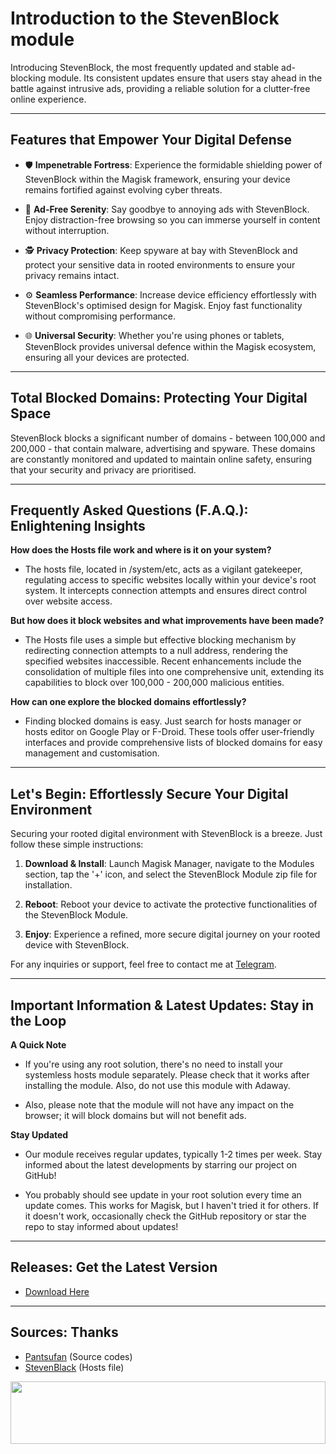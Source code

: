 # Introduction to the StevenBlock module

Introducing StevenBlock, the most frequently updated and stable ad-blocking module. Its consistent updates ensure that users stay ahead in the battle against intrusive ads, providing a reliable solution for a clutter-free online experience.

---

## Features that Empower Your Digital Defense

- 🛡️ **Impenetrable Fortress**: Experience the formidable shielding power of StevenBlock within the Magisk framework, ensuring your device remains fortified against evolving cyber threats.

- 🚫 **Ad-Free Serenity**: Say goodbye to annoying ads with StevenBlock. Enjoy distraction-free browsing so you can immerse yourself in content without interruption.

- 🕵️ **Privacy Protection**: Keep spyware at bay with StevenBlock and protect your sensitive data in rooted environments to ensure your privacy remains intact.

- ⚙️ **Seamless Performance**: Increase device efficiency effortlessly with StevenBlock's optimised design for Magisk. Enjoy fast functionality without compromising performance.

- 🌐 **Universal Security**: Whether you're using phones or tablets, StevenBlock provides universal defence within the Magisk ecosystem, ensuring all your devices are protected.

---

## Total Blocked Domains: Protecting Your Digital Space

StevenBlock blocks a significant number of domains - between 100,000 and 200,000 - that contain malware, advertising and spyware. These domains are constantly monitored and updated to maintain online safety, ensuring that your security and privacy are prioritised.

---

## Frequently Asked Questions (F.A.Q.): Enlightening Insights

**How does the Hosts file work and where is it on your system?**

- The hosts file, located in /system/etc, acts as a vigilant gatekeeper, regulating access to specific websites locally within your device's root system. It intercepts connection attempts and ensures direct control over website access.

**But how does it block websites and what improvements have been made?**

- The Hosts file uses a simple but effective blocking mechanism by redirecting connection attempts to a null address, rendering the specified websites inaccessible. Recent enhancements include the consolidation of multiple files into one comprehensive unit, extending its capabilities to block over 100,000 - 200,000 malicious entities.

**How can one explore the blocked domains effortlessly?**

- Finding blocked domains is easy. Just search for hosts manager or hosts editor on Google Play or F-Droid. These tools offer user-friendly interfaces and provide comprehensive lists of blocked domains for easy management and customisation.

---

## Let's Begin: Effortlessly Secure Your Digital Environment

Securing your rooted digital environment with StevenBlock is a breeze. Just follow these simple instructions:

1. **Download & Install**: Launch Magisk Manager, navigate to the Modules section, tap the '+' icon, and select the StevenBlock Module zip file for installation.

2. **Reboot**: Reboot your device to activate the protective functionalities of the StevenBlock Module.

3. **Enjoy**: Experience a refined, more secure digital journey on your rooted device with StevenBlock.

For any inquiries or support, feel free to contact me at [Telegram](https://t.me/microzort).

---

## Important Information & Latest Updates: Stay in the Loop

**A Quick Note**

- If you're using any root solution, there's no need to install your systemless hosts module separately. Please check that it works after installing the module. Also, do not use this module with Adaway.
  
- Also, please note that the module will not have any impact on the browser; it will block domains but will not benefit ads.

**Stay Updated**

- Our module receives regular updates, typically 1-2 times per week. Stay informed about the latest developments by starring our project on GitHub!

- You probably should see update in your root solution every time an update comes. This works for Magisk, but I haven't tried it for others. If it doesn't work, occasionally check the GitHub repository or star the repo to stay informed about updates!

---

## Releases: Get the Latest Version

- [Download Here](https://github.com/mikropsoft/StevenBlock/releases)

---

## Sources: Thanks 

- [Pantsufan](https://github.com/pantsufan) (Source codes)
- [StevenBlack](https://github.com/StevenBlack) (Hosts file)

<img src="https://raw.githubusercontent.com/matfantinel/matfantinel/master/waves.svg" width="100%" height="100">
